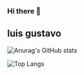 ### Hi there 👋
## luis gustavo 

![Anurag's GitHub stats](https://github-readme-stats.vercel.app/api?username=luisdpalha&show_icons=true&theme=radical)

![Top Langs](https://github-readme-stats.vercel.app/api/top-langs/?username=luisdpalha&hide_progress=true)
